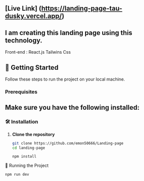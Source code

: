 [Live Link] (https://landing-page-tau-dusky.vercel.app/)
---
## I am creating this landing page using this technology.
Front-end : React.js Tailwins Css
## 🚀 Getting Started

Follow these steps to run the project on your local machine.

### Prerequisites

Make sure you have the following installed:
---

### 🛠 Installation

1. **Clone the repository**

   ```bash
   git clone https://github.com/emon50666/Landing-page
   cd landing-page
   ```
   
  
  
    ``` Install dependencies** 
   npm install 
   ```

🚦 Running the Project
```After installation, start the development server using:
npm run dev
```


